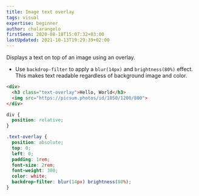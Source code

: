 ```yaml
---
title: Image text overlay
tags: visual
expertise: beginner
author: chalarangelo
firstSeen: 2020-08-18T15:07:32+03:00
lastUpdated: 2021-10-13T19:29:39+02:00
---
```


Displays a text on top of an image using an overlay.

- Use `backdrop-filter` to apply a `blur(14px)` and `brightness(80%)` effect. This makes text readable regardless of background image and color.

```html
<div>
  <h3 class="text-overlay">Hello, World</h3>
  <img src="https://picsum.photos/id/1050/1200/800">
</div>
```

```css
div {
  position: relative;
}

.text-overlay {
  position: absolute;
  top: 0;
  left: 0;
  padding: 1rem;
  font-size: 2rem;
  font-weight: 300;
  color: white;
  backdrop-filter: blur(14px) brightness(80%);
}
```
